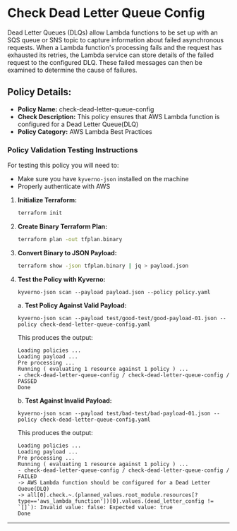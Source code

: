 # Check Dead Letter Queue Config

Dead Letter Queues (DLQs) allow Lambda functions to be set up with an SQS queue or SNS topic to capture information about failed asynchronous requests. When a Lambda function's processing fails and the request has exhausted its retries, the Lambda service can store details of the failed request to the configured DLQ. These failed messages can then be examined to determine the cause of failures.

## Policy Details:

- **Policy Name:** check-dead-letter-queue-config
- **Check Description:** This policy ensures that AWS Lambda function is configured for a Dead Letter Queue(DLQ)
- **Policy Category:** AWS Lambda Best Practices

### Policy Validation Testing Instructions

For testing this policy you will need to:
- Make sure you have `kyverno-json` installed on the machine 
- Properly authenticate with AWS

1. **Initialize Terraform:**
    ```bash
    terraform init
    ```

2. **Create Binary Terraform Plan:**
    ```bash
    terraform plan -out tfplan.binary
    ```

3. **Convert Binary to JSON Payload:**
    ```bash
    terraform show -json tfplan.binary | jq > payload.json
    ```

4. **Test the Policy with Kyverno:**
    ```
    kyverno-json scan --payload payload.json --policy policy.yaml
    ```

    a. **Test Policy Against Valid Payload:**
    ```
    kyverno-json scan --payload test/good-test/good-payload-01.json --policy check-dead-letter-queue-config.yaml 
    ```

    This produces the output:
    ```
    Loading policies ...
    Loading payload ...
    Pre processing ...
    Running ( evaluating 1 resource against 1 policy ) ...
    - check-dead-letter-queue-config / check-dead-letter-queue-config /  PASSED
    Done
    ```

    b. **Test Against Invalid Payload:**
    ```
    kyverno-json scan --payload test/bad-test/bad-payload-01.json --policy check-dead-letter-queue-config.yaml 
    ```

    This produces the output:
    ```
    Loading policies ...
    Loading payload ...
    Pre processing ...
    Running ( evaluating 1 resource against 1 policy ) ...
    - check-dead-letter-queue-config / check-dead-letter-queue-config /  FAILED
    -> AWS Lambda function should be configured for a Dead Letter Queue(DLQ)
    -> all[0].check.~.(planned_values.root_module.resources[?type=='aws_lambda_function'])[0].values.(dead_letter_config != `[]`): Invalid value: false: Expected value: true
    Done
    ```

---